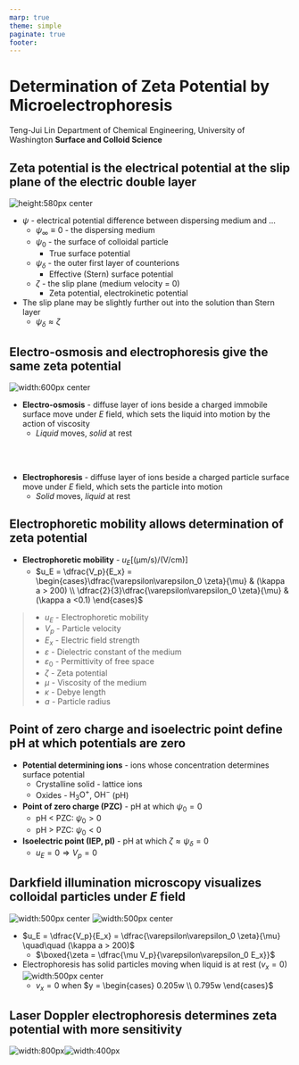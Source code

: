 ```yaml
---
marp: true
theme: simple
paginate: true
footer:
---
```


<!-- headingDivider: 2 -->
<!-- _class: cover -->
# Determination of Zeta Potential by Microelectrophoresis

Teng-Jui Lin
Department of Chemical Engineering, University of Washington
**Surface and Colloid Science**

## Zeta potential is the electrical potential at the slip plane of the electric double layer
<!-- _class: twocol -->
![height:580px center](electric-double-layer.jpg)

- $\psi$ - electrical potential difference between dispersing medium and ...
  - $\psi_\infty \equiv 0$ - the dispersing medium
  - $\psi_0$ - the surface of colloidal particle
    - True surface potential
  - $\psi_\delta$ - the outer first layer of counterions
    - Effective (Stern) surface potential
  - $\zeta$ - the slip plane (medium velocity = 0)
    - Zeta potential, electrokinetic potential
- The slip plane may be slightly further out into the solution than Stern layer
  - $\psi_\delta \approx \zeta$

## Electro-osmosis and electrophoresis give the same zeta potential
<!-- _class: twocol -->
![width:600px center](electrokinetic-phenomena.jpg)

- **Electro-osmosis** - diffuse layer of ions beside a charged immobile surface move under *E* field, which sets the liquid into motion by the action of viscosity
  - *Liquid* moves, *solid* at rest

<br/>&nbsp;

- **Electrophoresis** - diffuse layer of ions beside a charged particle surface move under *E* field, which sets the particle into motion
  - *Solid* moves, *liquid* at rest

## Electrophoretic mobility allows determination of zeta potential

- **Electrophoretic mobility** - $u_E [\mathrm{(µm/s)/(V/cm)}]$
  - $u_E = \dfrac{V_p}{E_x} = \begin{cases}\dfrac{\varepsilon\varepsilon_0 \zeta}{\mu} & (\kappa a > 200) \\ \dfrac{2}{3}\dfrac{\varepsilon\varepsilon_0 \zeta}{\mu} & (\kappa a <0.1) \end{cases}$

>- $u_E$ - Electrophoretic mobility
>- $V_p$ - Particle velocity
>- $E_x$ - Electric field strength
>- $\varepsilon$ - Dielectric constant of the medium
>- $\varepsilon_0$ - Permittivity of free space
>- $\zeta$ - Zeta potential
>- $\mu$ - Viscosity of the medium
>- $\kappa$ - Debye length
>- $a$ - Particle radius

## Point of zero charge and isoelectric point define pH at which potentials are zero

- **Potential determining ions** - ions whose concentration determines surface potential
  - Crystalline solid - lattice ions
  - Oxides - $\mathrm{H_3O^+}$, $\mathrm{OH^-}$ (pH)
- **Point of zero charge (PZC)** - pH at which $\psi_0 = 0$
  - pH < PZC: $\psi_0 > 0$
  - pH > PZC: $\psi_0 < 0$
- **Isoelectric point (IEP, pI)** - pH at which $\zeta \approx \psi_\delta = 0$
  - $u_E = 0 \Rightarrow V_p = 0$

## Darkfield illumination microscopy visualizes colloidal particles under *E* field
<!-- _class: twocol -->
![width:500px center](rank-brothers-instrument.png)
![width:500px center](electrophoresis-cell.png)

- $u_E = \dfrac{V_p}{E_x} = \dfrac{\varepsilon\varepsilon_0 \zeta}{\mu} \quad\quad (\kappa a > 200)$
  - $\boxed{\zeta = \dfrac{\mu V_p}{\varepsilon\varepsilon_0 E_x}}$
- Electrophoresis has solid particles moving when liquid is at rest ($v_x = 0$)
<br/>![width:500px center](velocity-profile.png)<br/>
  - $v_x = 0$ when $y = \begin{cases} 0.205w \\ 0.795w \end{cases}$

## Laser Doppler electrophoresis determines zeta potential with more sensitivity

![width:800px](laser-doppler-electrophoresis.png)![width:400px](zetasizer.png)
